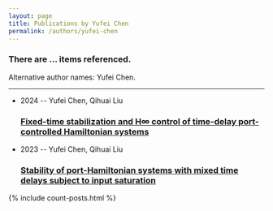 ```yaml
---
layout: page
title: Publications by Yufei Chen
permalink: /authors/yufei-chen
---
```


<h3 id="number-posts">There are ... items referenced.</h3>
<p id='info-authors'>Alternative author names: Yufei Chen.</p>
<hr />
<ul class="post-list">
<li><span class='post-meta'>2024 -- Yufei Chen, Qihuai Liu</span><h3><a class='post-link' href="{{ site.baseurl }}/fixed-time-stabilization-and-h-control-of-time-delay-port-controlled-hamiltonian-systems">Fixed-time stabilization and H∞ control of time-delay port-controlled Hamiltonian systems</a></h3></li>
<li><span class='post-meta'>2023 -- Yufei Chen, Qihuai Liu</span><h3><a class='post-link' href="{{ site.baseurl }}/stability-of-port-hamiltonian-systems-with-mixed-time-delays-subject-to-input-saturation">Stability of port-Hamiltonian systems with mixed time delays subject to input saturation</a></h3></li>

</ul>
{% include count-posts.html %}
